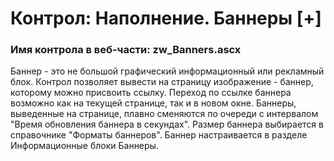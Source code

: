 ﻿---
description: 2.4.9.1
---
# Контрол: Наполнение. Баннеры [+]
### Имя контрола в веб-части: zw_Banners.ascx
Баннер - это не большой графический информационный или рекламный блок.
Контрол позволяет вывести на страницу изображение - баннер, которому можно присвоить ссылку. 
Переход по ссылке баннера возможно как на текущей странице, так и в новом окне.
Баннеры, выведенные на странице, плавно сменяются по очереди с интервалом "Время обновления баннера в секундах".
Размер баннера выбирается в справочнике "Форматы баннеров".
Баннер настраивается в разделе Информационные блоки Баннеры. 
